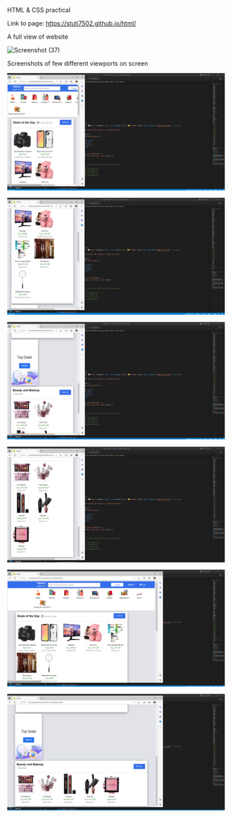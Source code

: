HTML & CSS practical


Link to page:
https://stuti7502.github.io/html/

A full view of website

![Screenshot (37)](https://user-images.githubusercontent.com/125354111/220839509-ef6432b1-2e3e-4796-9362-9325bc85b216.png)

Screenshots of few different viewports on screen

![img1](Screenshots/Screenshot1.png)


![img2](Screenshots/Screenshot2.png)


![img3](Screenshots/Screenshot3.png)


![img4](Screenshots/Screenshot4.png)


![img5](Screenshots/Screenshot5.png)


![img6](Screenshots/Screenshot6.png)
